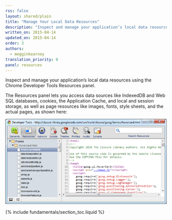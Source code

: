 ```yaml
---
rss: false
layout: shared/plain
title: "Manage Your Local Data Resources"
description: "Inspect and manage your application’s local data resources using the Chrome Developer Tools Resources panel."
written_on: 2015-04-14
updated_on: 2015-04-14
order: 3
authors:
  - megginkearney
translation_priority: 0
panel: resources
---
```


<p class="intro">
  Inspect and manage your application’s local data resources using the Chrome Developer Tools Resources panel.
</p>

The Resources panel lets you access data sources like IndexedDB and Web SQL databases, cookies, the Application Cache, and local and session storage, as well as page resources like images, fonts, style sheets, and the actual pages, as shown here:

![Resources panel](imgs/resources_panel.png)

{% include fundamentals/section_toc.liquid %}
